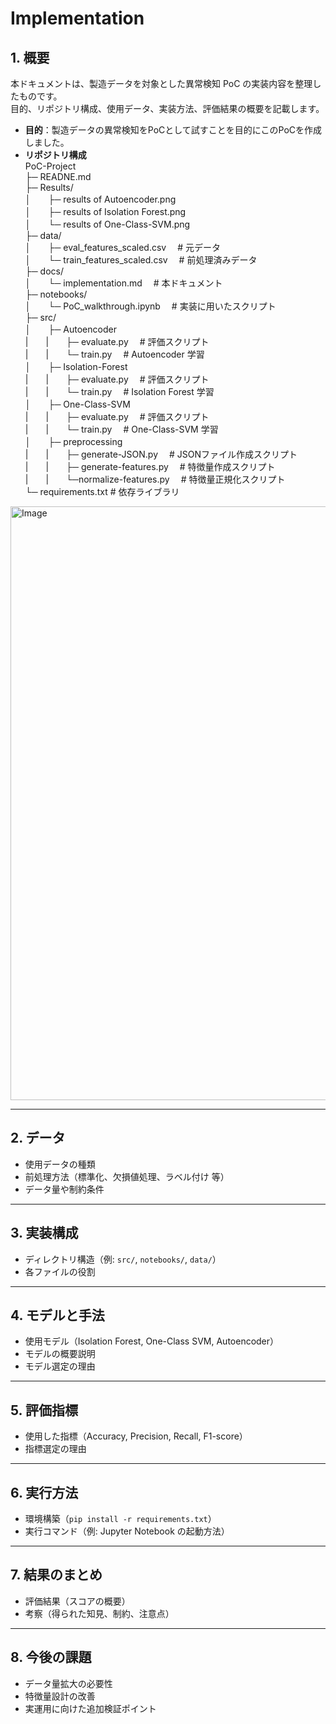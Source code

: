 # Implementation

## 1. 概要
本ドキュメントは、製造データを対象とした異常検知 PoC の実装内容を整理したものです。  
目的、リポジトリ構成、使用データ、実装方法、評価結果の概要を記載します。

- **目的**：製造データの異常検知をPoCとして試すことを目的にこのPoCを作成しました。
　　
- **リポジトリ構成**\
PoC-Project\
├─ READNE.md\
├─ Results/\
│　　├─ results of Autoencoder.png\
│　　├─ results of Isolation Forest.png\
│　　└─ results of One-Class-SVM.png\
├─ data/\
│　　├─ eval_features_scaled.csv　  # 元データ\
│　　└─ train_features_scaled.csv　 # 前処理済みデータ\
├─ docs/\
│　　└─ implementation.md　        # 本ドキュメント\
├─ notebooks/\
│　　└─ PoC_walkthrough.ipynb　  # 実装に用いたスクリプト\
├─ src/\
│　　├─ Autoencoder\
|　　|　　├─ evaluate.py　     # 評価スクリプト\
|　　|　　└─ train.py　        # Autoencoder 学習\
│　　├─ Isolation-Forest\
|　　|　　├─ evaluate.py　     # 評価スクリプト\
|　　|　　└─ train.py　        # Isolation Forest 学習\
│　　├─ One-Class-SVM\
|　　|　　├─ evaluate.py　     # 評価スクリプト\
|　　|　　└─ train.py　        # One-Class-SVM 学習\
│　　├─ preprocessing\
|　　|　　├─ generate-JSON.py　      # JSONファイル作成スクリプト\
|　　|　　├─ generate-features.py　  # 特徴量作成スクリプト\
|　　|　　└─normalize-features.py　  # 特徴量正規化スクリプト\
└─ requirements.txt         # 依存ライブラリ

  

<img width="1398" height="950" alt="Image" src="https://github.com/user-attachments/assets/0e07e116-24f9-4695-b5ba-fa0c902680d3" />

---

## 2. データ
- 使用データの種類  
- 前処理方法（標準化、欠損値処理、ラベル付け 等）  
- データ量や制約条件  

---

## 3. 実装構成
- ディレクトリ構造（例: `src/`, `notebooks/`, `data/`）  
- 各ファイルの役割  

---

## 4. モデルと手法
- 使用モデル（Isolation Forest, One-Class SVM, Autoencoder）  
- モデルの概要説明  
- モデル選定の理由  

---

## 5. 評価指標
- 使用した指標（Accuracy, Precision, Recall, F1-score）  
- 指標選定の理由  

---

## 6. 実行方法
- 環境構築（`pip install -r requirements.txt`）  
- 実行コマンド（例: Jupyter Notebook の起動方法）  

---

## 7. 結果のまとめ
- 評価結果（スコアの概要）  
- 考察（得られた知見、制約、注意点）  

---

## 8. 今後の課題
- データ量拡大の必要性  
- 特徴量設計の改善  
- 実運用に向けた追加検証ポイント  


